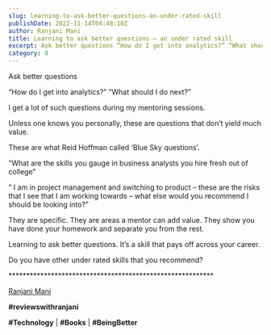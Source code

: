 ```yaml
---
slug: learning-to-ask-better-questions-an-under-rated-skill
publishDate: 2022-11-14T04:48:10Z
author: Ranjani Mani
title: Learning to ask better questions – an under rated skill 
excerpt: Ask better questions “How do I get into analytics?” “What should I do next?” I get a lot of such questions during my mentoring sessions. Unless one knows you personally, these are questions that don’t yield much value. These are what Reid Hoffman called ‘Blue Sky questions’. “What are the skills you gauge in business  ... 
category: 8
---
```


Ask better questions

“How do I get into analytics?” “What should I do next?”

I get a lot of such questions during my mentoring sessions.

Unless one knows you personally, these are questions that don’t yield much value.

These are what Reid Hoffman called ‘Blue Sky questions’.

“What are the skills you gauge in business analysts you hire fresh out of college”

” I am in project management and switching to product – these are the risks that I see that I am working towards – what else would you recommend I should be looking into?”

They are specific. They are areas a mentor can add value. They show you have done your homework and separate you from the rest.

Learning to ask better questions. It’s a skill that pays off across your career.

Do you have other under rated skills that you recommend?

\*\*\*\*\*\*\*\*\*\*\*\*\*\*\*\*\*\*\*\*\*\*\*\*\*\*\*\*\*\*\*\*\*\*\*\*\*\*\*\*\*\*\*\*\*\*\*\*\*\*\*\*\*\*\*\*\*\*

[Ranjani Mani](https://www.linkedin.com/feed/#)

**#reviewswithranjani**

**#Technology** | **#Books** | **#BeingBetter**